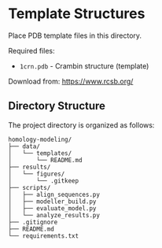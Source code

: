 # Template Structures

Place PDB template files in this directory.

Required files:
- `1crn.pdb` - Crambin structure (template)

Download from: https://www.rcsb.org/

## Directory Structure

The project directory is organized as follows:

```
homology-modeling/
├── data/
│   └── templates/
│       └── README.md
├── results/
│   └── figures/
│       └── .gitkeep
├── scripts/
│   ├── align_sequences.py
│   ├── modeller_build.py
│   ├── evaluate_model.py
│   └── analyze_results.py
├── .gitignore
├── README.md
└── requirements.txt
```
